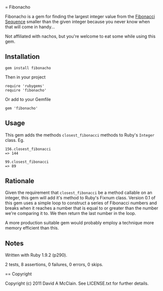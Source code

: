= Fibonacho

Fibonacho is a gem for finding the largest integer value from the [Fibonacci Sequence](http://en.wikipedia.org/wiki/Fibonacci_sequence) smaller than the given integer because you never know when that will come in handy... 

Not affiliated with nachos, but you're welcome to eat some while using this gem.

Installation
------------

	gem install fibonacho
	
Then in your project
	
	require 'rubygems'
	require 'fibonacho'
	
Or add to your Gemfile
	
	gem 'fibonacho'
	
Usage
-----

This gem adds the methods `closest_fibonacci` methods to Ruby's `Integer` class. Eg.
	
	156.closest_fibonacci
	=> 144
	
	99.closest_fibonacci
	=> 89


Rationale
---------

Given the requirement that `closest_fibonacci` be a method callable on an integer, this gem will add it's method to Ruby's Fixnum class. Version 0.1 of this gem uses a simple loop to construct a series of Fibonacci numbers and breaks when it reaches a number that is equal to or greater than the number we're comparing it to. We then return the last number in the loop.

A more production suitable gem would probably employ a technique more memory efficient than this.

Notes
-----

Written with Ruby 1.9.2 (p290).

2 tests, 8 assertions, 0 failures, 0 errors, 0 skips.


== Copyright

Copyright (c) 2011 David A McClain. See LICENSE.txt for further details.

